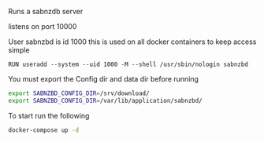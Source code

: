 Runs a sabnzdb server

listens on port 10000

User sabnzbd is id 1000 this is used on all docker containers to keep access simple
```
RUN useradd --system --uid 1000 -M --shell /usr/sbin/nologin sabnzbd
```

You must export the Config dir and data dir before running

```bash
export SABNZBD_CONFIG_DIR=/srv/download/
export SABNZBD_CONFIG_DIR=/var/lib/application/sabnzbd/
```

 To start run the following
 ```bash
 docker-compose up -d
 ```